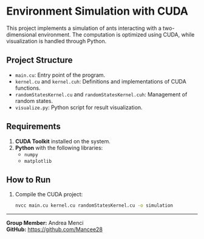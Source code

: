 # Environment Simulation with CUDA

This project implements a simulation of ants interacting with a two-dimensional environment. The computation is optimized using CUDA, while visualization is handled through Python.

## Project Structure

- `main.cu`: Entry point of the program.
- `kernel.cu` and `kernel.cuh`: Definitions and implementations of CUDA functions.
- `randomStatesKernel.cu` and `randomStatesKernel.cuh`: Management of random states.
- `visualize.py`: Python script for result visualization.

## Requirements

1. **CUDA Toolkit** installed on the system.
2. **Python** with the following libraries:
   - `numpy`
   - `matplotlib`

## How to Run

1. Compile the CUDA project:
   ```bash
   nvcc main.cu kernel.cu randomStatesKernel.cu -o simulation
   ```

---

**Group Member:** Andrea Menci  
**GitHub:** https://github.com/Mancee28
